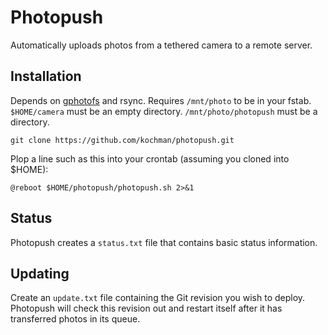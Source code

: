 # Photopush

Automatically uploads photos from a tethered camera to a remote server.

## Installation

Depends on [gphotofs](https://github.com/gphoto/gphotofs) and rsync. Requires `/mnt/photo` to be in your fstab. `$HOME/camera` must be an empty directory. `/mnt/photo/photopush` must be a directory.

`git clone https://github.com/kochman/photopush.git`

Plop a line such as this into your crontab (assuming you cloned into $HOME):

`@reboot $HOME/photopush/photopush.sh 2>&1`

## Status

Photopush creates a `status.txt` file that contains basic status information.

## Updating

Create an `update.txt` file containing the Git revision you wish to deploy. Photopush will check this revision out and restart itself after it has transferred photos in its queue.
